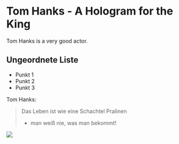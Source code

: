 # Tom Hanks - A Hologram for the King
Tom Hanks is a very good actor.
## Ungeordnete Liste
* Punkt 1
* Punkt 2
* Punkt 3

Tom Hanks:

> Das Leben ist wie eine Schachtel Pralinen
> - man weiß nie, was man bekommt!


<img src="C:\Users\Kleemeyer\Pictures\kuchen.jpg"/>
